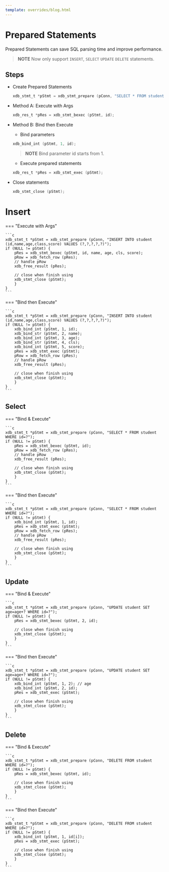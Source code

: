 ```yaml
---
template: overrides/blog.html
---
```


# Prepared Statements

Prepared Statements can save SQL parsing time and improve performance.

> **NOTE**
> Now only support `INSERT`, `SELECT` `UPDATE` `DELETE` statements.

## Steps

- Create Prepared Statements

	``` c
	xdb_stmt_t *pStmt = xdb_stmt_prepare (pConn, "SELECT * FROM student WHERE id=?");
	```

- Method A: Execute with Args

	```c
	xdb_res_t *pRes = xdb_stmt_bexec (pStmt, id);
	```


- Method B: Bind then Execute

	- Bind parameters

	```c
	xdb_bind_int (pStmt, 1, id);
	```

	> **NOTE**
	> Bind parameter id starts from 1. 

	- Execute prepared statements

	```c
	xdb_res_t *pRes = xdb_stmt_exec (pStmt);
	```

- Close statements

	```c
	xdb_stmt_close (pStmt);
	```

# Insert

=== "Execute with Args"

	```c
	xdb_stmt_t *pStmt = xdb_stmt_prepare (pConn, "INSERT INTO student (id,name,age,class,score) VALUES (?,?,?,?,?)");
	if (NULL != pStmt) {
		pRes = xdb_stmt_bexec (pStmt, id, name, age, cls, score);
		pRow = xdb_fetch_row (pRes);
		// handle pRow
		xdb_free_result (pRes);

		// close when finish using
		xdb_stmt_close (pStmt);
		}
	}
	```

=== "Bind then Execute"

	```c
	xdb_stmt_t *pStmt = xdb_stmt_prepare (pConn, "INSERT INTO student (id,name,age,class,score) VALUES (?,?,?,?,?)");
	if (NULL != pStmt) {
		xdb_bind_int (pStmt, 1, id);
		xdb_bind_str (pStmt, 2, name);
		xdb_bind_int (pStmt, 3, age);
		xdb_bind_str (pStmt, 4, cls);
		xdb_bind_int (pStmt, 5, score);
		pRes = xdb_stmt_exec (pStmt);
		pRow = xdb_fetch_row (pRes);
		// handle pRow
		xdb_free_result (pRes);

		// close when finish using
		xdb_stmt_close (pStmt);
		}
	}
	```

## Select

=== "Bind & Execute"

	```c
	xdb_stmt_t *pStmt = xdb_stmt_prepare (pConn, "SELECT * FROM student WHERE id=?");
	if (NULL != pStmt) {
		pRes = xdb_stmt_bexec (pStmt, id);
		pRow = xdb_fetch_row (pRes);
		// handle pRow
		xdb_free_result (pRes);

		// close when finish using
		xdb_stmt_close (pStmt);
		}
	}
	```

=== "Bind then Execute"

	```c
	xdb_stmt_t *pStmt = xdb_stmt_prepare (pConn, "SELECT * FROM student WHERE id=?");
	if (NULL != pStmt) {
		xdb_bind_int (pStmt, 1, id);
		pRes = xdb_stmt_exec (pStmt);
		pRow = xdb_fetch_row (pRes);
		// handle pRow
		xdb_free_result (pRes);

		// close when finish using
		xdb_stmt_close (pStmt);
		}
	}
	```

## Update

=== "Bind & Execute"

	```c
	xdb_stmt_t *pStmt = xdb_stmt_prepare (pConn, "UPDATE student SET age=age+? WHERE id=?");
	if (NULL != pStmt) {
		pRes = xdb_stmt_bexec (pStmt, 2, id);

		// close when finish using
		xdb_stmt_close (pStmt);
		}
	}
	```

=== "Bind then Execute"

	```c
	xdb_stmt_t *pStmt = xdb_stmt_prepare (pConn, "UPDATE student SET age=age+? WHERE id=?");
	if (NULL != pStmt) {
		xdb_bind_int (pStmt, 1, 2); // age
		xdb_bind_int (pStmt, 2, id);
		pRes = xdb_stmt_exec (pStmt);

		// close when finish using
		xdb_stmt_close (pStmt);
		}
	}
	```

## Delete

=== "Bind & Execute"

	```c
	xdb_stmt_t *pStmt = xdb_stmt_prepare (pConn, "DELETE FROM student WHERE id=?");
	if (NULL != pStmt) {
		pRes = xdb_stmt_bexec (pStmt, id);

		// close when finish using
		xdb_stmt_close (pStmt);
		}
	}
	```

=== "Bind then Execute"

	```c
	xdb_stmt_t *pStmt = xdb_stmt_prepare (pConn, "DELETE FROM student WHERE id=?");
	if (NULL != pStmt) {
		xdb_bind_int (pStmt, 1, id[i]);
		pRes = xdb_stmt_exec (pStmt);

		// close when finish using
		xdb_stmt_close (pStmt);
		}
	}
	```